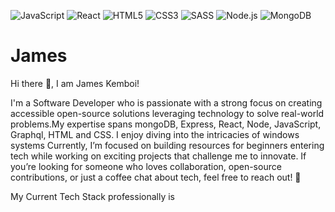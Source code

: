 ![JavaScript](https://img.shields.io/badge/JavaScript-F7DF1E?style=for-the-badge&logo=javascript&logoColor=black)
![React](https://img.shields.io/badge/React-61DAFB?style=for-the-badge&logo=react&logoColor=black)
![HTML5](https://img.shields.io/badge/HTML5-E34F26?style=for-the-badge&logo=html5&logoColor=white)
![CSS3](https://img.shields.io/badge/CSS3-1572B6?style=for-the-badge&logo=css3&logoColor=white)
![SASS](https://img.shields.io/badge/SASS-CC6699?style=for-the-badge&logo=sass&logoColor=white)
![Node.js](https://img.shields.io/badge/Node.js-339933?style=for-the-badge&logo=nodedotjs&logoColor=white)
![MongoDB](https://img.shields.io/badge/MongoDB-47A248?style=for-the-badge&logo=mongodb&logoColor=white)

# James
Hi there 👋, I am James Kemboi!

I'm a Software Developer who is passionate  with a strong focus on creating accessible open-source solutions leveraging technology to solve real-world problems.My expertise spans  mongoDB, Express, React, Node, JavaScript, Graphql, HTML and CSS. I enjoy diving into the intricacies of windows systems
Currently, I’m focused on building resources for beginners entering tech while working on exciting projects that challenge me to innovate. If you’re looking for someone who loves collaboration, open-source contributions, or just a coffee chat about tech, feel free to reach out! 🚀

My Current Tech Stack professionally is


